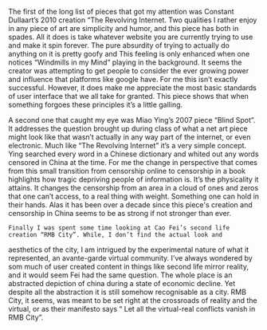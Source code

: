   The first of the long list of pieces that got my attention was Constant Dullaart’s 2010 creation “The Revolving Internet.
Two qualities I rather enjoy in any piece of art are simplicity and humor, and this piece has both in spades. All it does is take whatever 
website you are currently trying to use and make it spin forever. The pure absurdity of trying to actually do anything on it is 
pretty goofy and This feeling is only enhanced when one notices “Windmills in my Mind” playing in the background. It seems the 
creator was attempting to get people to consider the ever growing power and influence that platforms like google have. For me this 
isn’t exactly successful. However, it does make me appreciate the most basic standards of user interface that we all take for granted. 
This piece shows that when something forgoes these principles it’s a little galling.

  A second one that caught my eye was Miao Ying’s 2007 piece “Blind Spot”. It addresses the question brought up during class of what a
net art piece might look like that wasn’t actually in any way part of the internet, or even electronic. Much like “The Revolving Internet”
it’s a very simple concept. Ying searched every word in a Chinese dictionary and whited out any words censored in China at the time.
For me the change in perspective that comes from this small transition from censorship online to censorship in a book highlights how
tragic depriving people of information is. It’s the physicality it attains. It changes the censorship from an area in a cloud of ones
and zeros that one can’t access, to a real thing with weight. Something one can hold in their hands. Alas it has been over a decade
since this piece's creation and censorship in China seems to be as strong if not stronger than ever.

	Finally I was spent some time looking at Cao Fei’s second life creation “RMB City”. While, I don’t find the actual look and
  aesthetics of the city, I am intrigued by the experimental nature of what it represented, an avante-garde virtual community. I’ve
  always wondered by som much of user created content in things like second life mirror reality, and it would seem Fei had the same
  question. The whole place is an abstracted depiction of china during a state of economic decline. Yet despite all the abstraction
  it is still somehow recognisable as a city. RMB City, it seems, was meant to be set right at the crossroads of reality and the
  virtual, or as their manifesto says “ Let all the virtual-real conflicts vanish in RMB City”.
